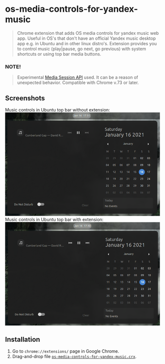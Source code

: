 # os-media-controls-for-yandex-music
> Chrome extension that adds OS media controls for yandex music web app. Useful in OS's that don't have an official Yandex music desktop app e.g. in Ubuntu and in other linux distro's. Extension provides you to control music (play|pause, go next, go previous) with system shortcuts or using top bar media buttons.

### NOTE!
> Experimental [Media Session API](https://developer.mozilla.org/en-US/docs/Web/API/Media_Session_API) used. It can be a reason of unexpected behavior. Compatible with Chrome v.73 or later. 

## Screenshots
Music controls in Ubuntu top bar without extension:
![Screenshot of music controls in Ubuntu top bar without extension][without]
<br />
Music controls in Ubuntu top bar with extension:
![Screenshot of music controls in Ubuntu top bar with extension][with]

[without]: ./readmeImg/wthout.png "Music controls in Ubuntu top bar without extension"
[with]: ./readmeImg/with.png "Music controls in Ubuntu top bar with extension"

## Installation
1. Go to `chrome://extensions/` page in Google Chrome.
2. Drag-and-drop file [`os-media-controls-for-yandex-music.crx`](https://github.com/sablevsky/os-media-controls-for-yandex-music/blob/master/os-media-controls-for-yandex-music.crx).
